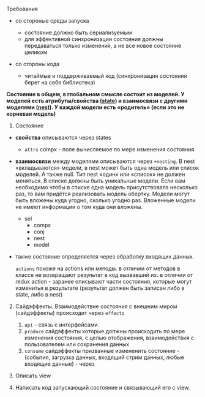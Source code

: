 

Требования

- со стороные среды запуска

  - состояние должно быть сериализуемым
  - для эффективной синхронизации состояния должны передаваться только изменения, а не все новое состояние целиком

- со стороны кода

  - читаймые и поддерживаемый код (синхронизация состояния берет на себя библиотека)

    

**Состояние в общем, в глобальном смысле состоит из моделей. У моделей есть атрибуты/свойства (<u>state</u>) и взаимосвязи с другими моделями (<u>nest</u>). У каждой модели есть «родитель» (если это не корневая модель)**



1. Состояние
   
- **свойства** описываются через states
   
  - `attrs`
       compx - поле вычисляемое по мере изменения состояния
   
- **взаимосвязи** между моделями описываются через `+nesting`. В nest «вкладываются» модели, в nest может быть одна модель или список моделей. А также null. Тип nest «один» или «список» не должен меняться. В списке должны быть уникальные модели. Если вам необходимо чтобы в списке одна модель присутствовала несколько раз, то вам придётся реализовать модель обертку. Модели могут быть вложены куда угодно, сколько угодно раз. Вложенные модели не имеют информации о том куда они вложены.
   
  - sel
     - compx
     - conj
     - nest
     - model
   
- также состояние определяется через обработку входящих данных. 
   
  `actions`
       похоже на actions или методы.
       в отличии от методов в классе не возвращают результат в код вызвавший их.
       в отличии от redux action - заранее описывают части состояния, которые могут изменитья в результате (результат должен быть записан либо в state, либо в nest)
   
2. Сайдэффекты. Взаимодействие состояния с внешним миром (сайдэффекты) происходит через `effects`
   
   1. `api` - связь с интерфейсами. 
   2. `produce` сайдэффекты которые должны происходить по мере изменения состояния,
   с целью отображения, взаимодействия с пользователем или сохранения данных
   3. `consume` сайдэффекты призванные измененить состояние - (события, загрузка данных, входящий стрим данных, любые входящие данные) - через  
   
3. Описать view

4. Написать код запускающий состояние и связывающий его с view.



